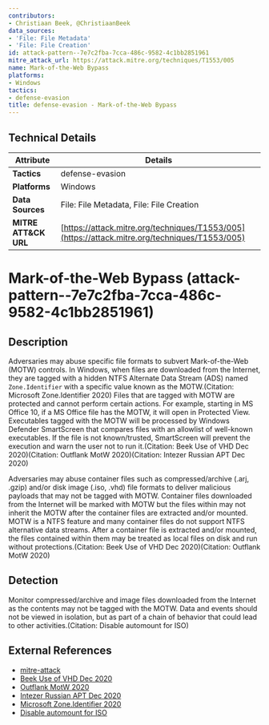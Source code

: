 ```yaml
---
contributors:
- Christiaan Beek, @ChristiaanBeek
data_sources:
- 'File: File Metadata'
- 'File: File Creation'
id: attack-pattern--7e7c2fba-7cca-486c-9582-4c1bb2851961
mitre_attack_url: https://attack.mitre.org/techniques/T1553/005
name: Mark-of-the-Web Bypass
platforms:
- Windows
tactics:
- defense-evasion
title: defense-evasion - Mark-of-the-Web Bypass
---
```


## Technical Details

| Attribute | Details |
|-----------|----------|
| **Tactics** | defense-evasion |
| **Platforms** | Windows |
| **Data Sources** | File: File Metadata, File: File Creation |
| **MITRE ATT&CK URL** | [https://attack.mitre.org/techniques/T1553/005](https://attack.mitre.org/techniques/T1553/005) |

# Mark-of-the-Web Bypass (attack-pattern--7e7c2fba-7cca-486c-9582-4c1bb2851961)

## Description
Adversaries may abuse specific file formats to subvert Mark-of-the-Web (MOTW) controls. In Windows, when files are downloaded from the Internet, they are tagged with a hidden NTFS Alternate Data Stream (ADS) named <code>Zone.Identifier</code> with a specific value known as the MOTW.(Citation: Microsoft Zone.Identifier 2020) Files that are tagged with MOTW are protected and cannot perform certain actions. For example, starting in MS Office 10, if a MS Office file has the MOTW, it will open in Protected View. Executables tagged with the MOTW will be processed by Windows Defender SmartScreen that compares files with an allowlist of well-known executables. If the file is not known/trusted, SmartScreen will prevent the execution and warn the user not to run it.(Citation: Beek Use of VHD Dec 2020)(Citation: Outflank MotW 2020)(Citation: Intezer Russian APT Dec 2020)

Adversaries may abuse container files such as compressed/archive (.arj, .gzip) and/or disk image (.iso, .vhd) file formats to deliver malicious payloads that may not be tagged with MOTW. Container files downloaded from the Internet will be marked with MOTW but the files within may not inherit the MOTW after the container files are extracted and/or mounted. MOTW is a NTFS feature and many container files do not support NTFS alternative data streams. After a container file is extracted and/or mounted, the files contained within them may be treated as local files on disk and run without protections.(Citation: Beek Use of VHD Dec 2020)(Citation: Outflank MotW 2020)

## Detection
Monitor compressed/archive and image files downloaded from the Internet as the contents may not be tagged with the MOTW. Data and events should not be viewed in isolation, but as part of a chain of behavior that could lead to other activities.(Citation: Disable automount for ISO)

## External References
- [mitre-attack](https://attack.mitre.org/techniques/T1553/005)
- [Beek Use of VHD Dec 2020](https://medium.com/swlh/investigating-the-use-of-vhd-files-by-cybercriminals-3f1f08304316)
- [Outflank MotW 2020](https://outflank.nl/blog/2020/03/30/mark-of-the-web-from-a-red-teams-perspective/)
- [Intezer Russian APT Dec 2020](https://www.intezer.com/blog/research/russian-apt-uses-covid-19-lures-to-deliver-zebrocy/)
- [Microsoft Zone.Identifier 2020](https://docs.microsoft.com/en-us/openspecs/windows_protocols/ms-fscc/6e3f7352-d11c-4d76-8c39-2516a9df36e8)
- [Disable automount for ISO](https://gist.github.com/wdormann/fca29e0dcda8b5c0472e73e10c78c3e7)
